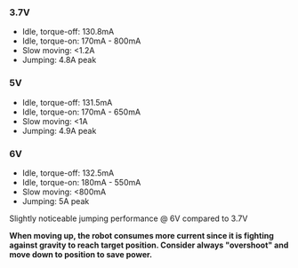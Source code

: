 ### 3.7V
- Idle, torque-off: 130.8mA
- Idle, torque-on: 170mA - 800mA 
- Slow moving: <1.2A
- Jumping: 4.8A peak

### 5V
- Idle, torque-off: 131.5mA
- Idle, torque-on: 170mA - 650mA 
- Slow moving: <1A
- Jumping: 4.9A peak

### 6V
- Idle, torque-off: 132.5mA
- Idle, torque-on: 180mA - 550mA 
- Slow moving: <800mA
- Jumping: 5A peak

Slightly noticeable jumping performance @ 6V compared to 3.7V


**When moving up, the robot consumes more current since it is fighting against gravity to reach target position. Consider always "overshoot" and move down to position to save power.**
